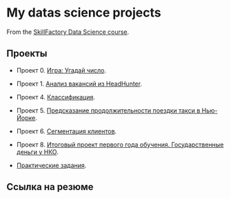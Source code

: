 # My datas science projects

From the [SkillFactory Data Science course](https://skillfactory.ru/data-scientist-pro).

## Проекты

* Проект 0. [Игра: Угадай число](https://github.com/AlexeySolodkin/sf_data_science/tree/main/project_0).
* Проект 1. [Анализ вакансий из HeadHunter](https://github.com/AlexeySolodkin/sf_data_science/tree/main/project_1).
* Проект 4. [Классификация](https://github.com/AlexeySolodkin/sf_data_science/tree/main/project_4).
* Проект 5. [Предсказание продолжительности поездки такси в Нью-Йорке](https://github.com/AlexeySolodkin/sf_data_science/tree/main/project_5).
* Проект 6. [Сегментация клиентов](https://github.com/AlexeySolodkin/sf_data_science/tree/main/project_6).
* Проект 8. [Итоговый проект первого года обучения. Государственные деньги у НКО](https://github.com/AlexeySolodkin/sf_data_science/tree/main/project_8).

* [Практические задания](https://github.com/AlexeySolodkin/sf_data_science/tree/main/practice).

## Ссылка на резюме
